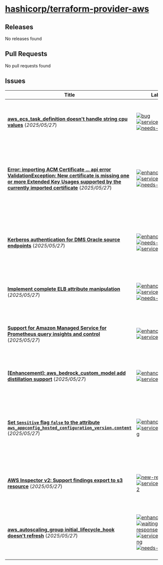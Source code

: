 # [hashicorp/terraform-provider-aws](https://github.com/hashicorp/terraform-provider-aws)

## Releases

No releases found

## Pull Requests

No pull requests found

## Issues

| Title | Labels | Summary |
| --- | --- | --- |
| **[aws_ecs_task_definition doesn't handle string cpu values](https://github.com/hashicorp/terraform-provider-aws/issues/42780)** (_2025/05/27_) | [![bug](https://img.shields.io/badge/-bug-ec585d)](https://github.com/hashicorp/terraform-provider-aws/labels/bug) [![service/ecs](https://img.shields.io/badge/-service/ecs-7b42bc)](https://github.com/hashicorp/terraform-provider-aws/labels/service/ecs) [![needs-triage](https://img.shields.io/badge/-needs--triage-dc477d)](https://github.com/hashicorp/terraform-provider-aws/labels/needs-triage) | aws_ecs_task_definitionリソースに関する問題が報告されています。このプロバイダーは、CPUの値として「256」と「.25 vCPU」を同等として認識せず、Terraformの計画で再作成を強制し続けるため、無限ループに陥ります。適切な価値の比較ができない点が問題です。 |
| **[Error: importing ACM Certificate ... api error ValidationException: New certificate is missing one or more Extended Key Usages supported by the currently imported certificate](https://github.com/hashicorp/terraform-provider-aws/issues/42779)** (_2025/05/27_) | [![enhancement](https://img.shields.io/badge/-enhancement-844fba)](https://github.com/hashicorp/terraform-provider-aws/labels/enhancement) [![service/acm](https://img.shields.io/badge/-service/acm-7b42bc)](https://github.com/hashicorp/terraform-provider-aws/labels/service/acm) [![needs-triage](https://img.shields.io/badge/-needs--triage-dc477d)](https://github.com/hashicorp/terraform-provider-aws/labels/needs-triage) | ACM証明書のインポート中に、現在インポートされた証明書がサポートするExtended Key Usagesが不足しているとのエラーメッセージが発生しました。VPNエンドポイントの実装時にTerraformを使用して証明書を生成したためで、エラー後に`terraform plan`を実行しても変更は表示されませんでした。改善として、エラーがない場合や、エラー発生時に変更がない場合は報告しないべきとの提案があります。 |
| **[Kerberos authentication for DMS Oracle source endpoints](https://github.com/hashicorp/terraform-provider-aws/issues/42778)** (_2025/05/27_) | [![enhancement](https://img.shields.io/badge/-enhancement-844fba)](https://github.com/hashicorp/terraform-provider-aws/labels/enhancement) [![needs-triage](https://img.shields.io/badge/-needs--triage-dc477d)](https://github.com/hashicorp/terraform-provider-aws/labels/needs-triage) [![service/dms](https://img.shields.io/badge/-service/dms-7b42bc)](https://github.com/hashicorp/terraform-provider-aws/labels/service/dms) | AWS DMSはOracleソースエンドポイントのKerberos認証をサポートしていますが、TerraformのAWSプロバイダーでは`AuthenticationMethod`を`kerberos`に設定する方法がありません。対象リソースは`aws_dms_endpoint`と`aws_dms_replication_instance`です。この機能を追加する提案がされています。 |
| **[Implement complete ELB attribute manipulation](https://github.com/hashicorp/terraform-provider-aws/issues/42777)** (_2025/05/27_) | [![enhancement](https://img.shields.io/badge/-enhancement-844fba)](https://github.com/hashicorp/terraform-provider-aws/labels/enhancement) [![service/elb](https://img.shields.io/badge/-service/elb-7b42bc)](https://github.com/hashicorp/terraform-provider-aws/labels/service/elb) [![needs-triage](https://img.shields.io/badge/-needs--triage-dc477d)](https://github.com/hashicorp/terraform-provider-aws/labels/needs-triage) | AWS CDKではConnectionDrainingの操作が可能ですが、TerraformのAWSプロバイダーでは対応していないため、ELB属性の完全な操作が求められています。関連リソースとして`aws_elb`が挙げられています。 |
| **[Support for Amazon Managed Service for Prometheus query insights and control](https://github.com/hashicorp/terraform-provider-aws/issues/42776)** (_2025/05/27_) | [![enhancement](https://img.shields.io/badge/-enhancement-844fba)](https://github.com/hashicorp/terraform-provider-aws/labels/enhancement) [![service/amp](https://img.shields.io/badge/-service/amp-7b42bc)](https://github.com/hashicorp/terraform-provider-aws/labels/service/amp) | Amazon Managed Service for Prometheusのクエリインサイトと制御機能が5月22日に開始され、ユーザーからTerraformサポートの要望があります。具体的には、QueryMetrics APIの拡張とQueryLoggingConfiguration APIの追加が求められています。 |
| **[[Enhancement]: aws_bedrock_custom_model add distillation support](https://github.com/hashicorp/terraform-provider-aws/issues/42775)** (_2025/05/27_) | [![enhancement](https://img.shields.io/badge/-enhancement-844fba)](https://github.com/hashicorp/terraform-provider-aws/labels/enhancement) [![service/bedrock](https://img.shields.io/badge/-service/bedrock-7b42bc)](https://github.com/hashicorp/terraform-provider-aws/labels/service/bedrock) | aws_bedrock_custom_model にモデル蒸留を支援するためのカスタマイズ設定やトレーニングデータ設定を追加する提案です。この変更により、モデル蒸留に関連する機能が強化されることが期待されています。 |
| **[Set `Sensitive` flag `false` to the attribute `aws_appconfig_hosted_configuration_version.content`](https://github.com/hashicorp/terraform-provider-aws/issues/42774)** (_2025/05/27_) | [![enhancement](https://img.shields.io/badge/-enhancement-844fba)](https://github.com/hashicorp/terraform-provider-aws/labels/enhancement) [![service/appconfig](https://img.shields.io/badge/-service/appconfig-7b42bc)](https://github.com/hashicorp/terraform-provider-aws/labels/service/appconfig) | AWS AppConfigのマルチバリアント機能フラグをTerraformで管理していますが、`aws_appconfig_hosted_configuration_version`リソースの`content`パラメータが`Sensitive: true`として定義されているため、`terraform plan`実行時に差分が表示されません。`content`を敏感値でなくし、JSONの差分を表示できるようにしたいと考えています。理由があれば教えていただきたいです。 |
| **[AWS Inspector v2: Support findings export to s3 resource](https://github.com/hashicorp/terraform-provider-aws/issues/42773)** (_2025/05/27_) | [![new-resource](https://img.shields.io/badge/-new--resource-8040c9)](https://github.com/hashicorp/terraform-provider-aws/labels/new-resource) [![service/inspector2](https://img.shields.io/badge/-service/inspector2-7b42bc)](https://github.com/hashicorp/terraform-provider-aws/labels/service/inspector2) | AWS Inspector v2で、`create_findings_report` APIを利用して、結果をS3リソースにエクスポートできるようにサポートを求める内容です。Terraformの設定例も示されていますが、提案者は自らの実装を希望していません。 |
| **[aws_autoscaling_group initial_lifecycle_hook doesn't refresh](https://github.com/hashicorp/terraform-provider-aws/issues/42772)** (_2025/05/27_) | [![enhancement](https://img.shields.io/badge/-enhancement-844fba)](https://github.com/hashicorp/terraform-provider-aws/labels/enhancement) [![waiting-response](https://img.shields.io/badge/-waiting--response-d3353f)](https://github.com/hashicorp/terraform-provider-aws/labels/waiting-response) [![service/autoscaling](https://img.shields.io/badge/-service/autoscaling-7b42bc)](https://github.com/hashicorp/terraform-provider-aws/labels/service/autoscaling) [![needs-triage](https://img.shields.io/badge/-needs--triage-dc477d)](https://github.com/hashicorp/terraform-provider-aws/labels/needs-triage) | aws_autoscaling_groupのinitial_lifecycle_hookが新しいAuto Scaling Group作成時のみ機能するとの記載があります。現在のライフサイクルルールの値を参照するステートリフレッシュ機能がないため、現在の構成との整合性を確認できません。この制限の理由は明確ではなく、改善が望まれます。 |

